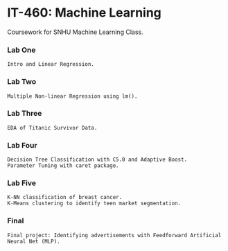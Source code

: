 # IT-460: Machine Learning

Coursework for SNHU Machine Learning Class.

### Lab One
```
Intro and Linear Regression.
```

### Lab Two
```
Multiple Non-linear Regression using lm().
```

### Lab Three
```
EDA of Titanic Survivor Data.
```

### Lab Four
```
Decision Tree Classification with C5.0 and Adaptive Boost.
Parameter Tuning with caret package.
```

### Lab Five
```
K-NN classification of breast cancer. 
K-Means clustering to identify teen market segmentation.
```

### Final
```
Final project: Identifying advertisements with Feedforward Artificial Neural Net (MLP). 
```